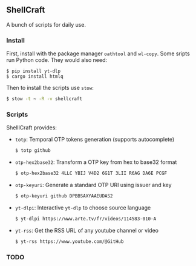 ## ShellCraft

A bunch of scripts for daily use.

### Install
First, install with the package manager `oathtool` and `wl-copy`.
Some sripts run Python code. They would also need:

```
$ pip install yt-dlp
$ cargo install htmlq
```

Then to install the scripts use `stow`:

``` bash
$ stow -t ~ -R -v shellcraft
```

### Scripts

ShelllCraft provides:

- `totp`: Temporal OTP tokens generation (supports autocomplete)

   ``` bash
   $ totp github
   ```

- `otp-hex2base32`: Transform a OTP key from hex to base32 format

   ``` bash
   $ otp-hex2base32 4LLC YBIJ V4D2 6G1T 3LII R6AG DA6E PCGF
   ```

- `otp-keyuri`: Generate a standard OTP URI using issuer and key

   ``` bash
   $ otp-keyuri github DPBBSAXYAAEUDAS2
   ```

- `yt-dlpi`: Interactive `yt-dlp` to choose source language

   ``` bash
   $ yt-dlpi https://www.arte.tv/fr/videos/114583-010-A
   ```

- `yt-rss`: Get the RSS URL of any youtube channel or video

   ``` bash
   $ yt-rss https://www.youtube.com/@GitHub
  ```

### TODO

Add documentation of each script and their parameters

